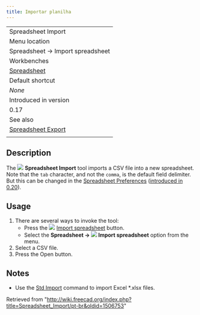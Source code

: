 ```yaml
---
title: Importar planilha
---
```

|  |
| --- |
| Spreadsheet Import |
| Menu location |
| Spreadsheet → Import spreadsheet |
| Workbenches |
| [Spreadsheet](/Spreadsheet_Workbench "Spreadsheet Workbench") |
| Default shortcut |
| *None* |
| Introduced in version |
| 0.17 |
| See also |
| [Spreadsheet Export](/Spreadsheet_Export "Spreadsheet Export") |
|  |

## Description

The ![](/images/Spreadsheet_Import.svg) **Spreadsheet Import** tool imports a CSV file into a new spreadsheet. Note that the `tab` character, and not the `comma`, is the default field delimiter. But this can be changed in the [Spreadsheet Preferences](/Spreadsheet_Preferences "Spreadsheet Preferences") ([introduced in 0.20](/Release_notes_0.20 "Release notes 0.20")).

## Usage

1. There are several ways to invoke the tool:
   * Press the ![](/images/Spreadsheet_Import.svg) [Import spreadsheet](/Spreadsheet_Import "Spreadsheet Import") button.
   * Select the **Spreadsheet → ![](/images/Spreadsheet_Import.svg) Import spreadsheet** option from the menu.
2. Select a CSV file.
3. Press the Open button.

## Notes

* Use the [Std Import](/Std_Import "Std Import") command to import Excel \*.xlsx files.

Retrieved from "<http://wiki.freecad.org/index.php?title=Spreadsheet_Import/pt-br&oldid=1506753>"